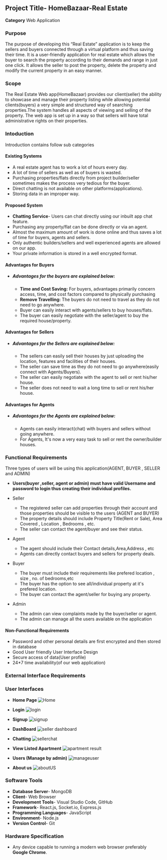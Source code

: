 ## Project Title- HomeBazaar-Real Estate 
**Category** Web Application
### Purpose
The purpose of developing this “Real Estate” application is to keep the sellers and buyers connected through a virtual platform and thus saving their time. It is a user-friendly application for real estate which allows the buyer to search the property according to their demands and range in just one click. It allows the seller to post the property, delete the property and modify the current property in an easy manner.

### Scope
The Real Estate Web app(HomeBazaar) provides our client(seller) the ability to showcase and manage their property listing while allowing potential clients(buyers) a very simple and structured way of searching properties.The system handles all aspects of viewing and selling of the property. The web app is set up in a way so that sellers will have total administrative rights on their properties.

### Intoduction
Introduction contains follow sub categories

#### Existing Systems
- A real estate agent has to work a lot of hours every day.
- A lot of time of sellers as well as of buyers is wasted.
- Purchasing properties/flats directly from project builder/seller sometimes makes the process very tedious for the buyer.
- Direct chatting is not available on other platforms(applications).
- Storing data in an improper way.
#### Proposed System
- **Chatting Service**- Users can chat directly using our inbuilt app chat feature. 
- Purchasing any property/flat can be done directly or via an agent.
- Almost the maximum amount of  work is done online and thus saves a lot of time for buyers, agents and sellers.
- Only authentic builders/sellers and well experienced agents are allowed on our app.
- Your private information is stored in a well encrypted format. 

#### Advantages for Buyers
- ##### Advantages for the buyers are explained below:
  - **Time and Cost Saving:** For buyers, advantages primarily concern access, time, and cost factors compared to physically purchasing
  - **Remove Travelling:** The buyers do not need to travel as they do not need to go anywhere.
  - Buyer can easily interact with  agents/sellers to buy  houses/flats.
  - The buyer can easily negotiate with the seller/agent to buy the required house/property.

#### Advantages for Sellers
- ##### Advantages for the Sellers are explained below:
  - The sellers can easily sell their houses by just uploading the location, features and facilities of their houses.
  - The seller can save time as they do not need to go anywhere(easily connect with Agents/Buyers).
  - The seller can easily negotiate with the agent to sell or rent his/her house.
  - The seller does not need to wait a long time to sell or  rent his/her house.

#### Advantages for Agents
- ##### Advantages for the Agents are explained below:
  - Agents can easily interact(chat) with buyers and sellers without going anywhere.
  - For Agents, It's now a very easy task to sell or rent the owner/builder houses.

### Functional Requirements
Three types of users will be using this application(AGENT, BUYER , SELLER and ADMIN)
- **Users(buyer ,seller, agent or admin)  must have valid Username and password to login thus creating their individual profiles.**
- Seller
  - The registered seller  can add properties through their account and those properties should be visible to the users (AGENT and BUYER)
  - The property details should include Property Title(Rent or Sale), Area Covered , Location , Bedrooms , etc.
  - The seller can contact the agent/buyer and see their status.
- Agent
  - The agent should include their Contact details,Area,Address , etc
  -  Agents can directly contact buyers and sellers for property deals.

- Buyer
  - The  buyer must include their requirements like prefered location , size , no. of bedrooms,etc
  - The buyer has the option  to see all/individual  property at it's  prefered location.
  - The buyer can contact the agent/seller for buying any property.

- Admin
  - The admin can view complaints made by the buyer/seller or agent.
  - The admin can manage all the users available on the application

#### Non-Functional Requirements
- Password and other personal details  are first encrypted and then stored in database
- Good User friendly User Interface Design
- Secure access of  data(User profile)
- 24*7 time availability(of our web application)

### External Interface Requirements
### User Interfaces
   - **Home Page**
![Home](Docs/ASSETS/Home.png)

   - **Login**
![login](Docs/ASSETS/login.png)

   - **Signup**
![signup](Docs/ASSETS/signup.png)

   - **DashBoard** 
![seller dashboard](Docs/ASSETS/seller%20dashboard.png)

  - **Chatting**
 ![sellerchat](Docs/ASSETS/sellerchat.png)

  - **View Listed Apartment**
![apartment result](Docs/ASSETS/apartment%20result.png)

  - **Users (Manage by admin)**
![manageuser](Docs/ASSETS/manageuser.png)
  - **About us**
![aboutUS](Docs/ASSETS/aboutUS.png)

### Software Tools
- **Database Server**- MongoDB 
- **Client**- Web Browser
- **Development Tools**- Visual Studio Code, GitHub
- **Framework**- React.js, Socket.io, Express.js
- **Programming Languages**- JavaScript
- **Environment**- Node.js
- **Version Control**- Git

### Hardware Specification
- Any device capable to running a modern web browser preferably **Google Chrome**.
